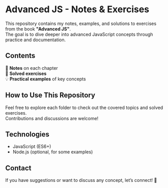 # Advanced JS - Notes & Exercises  

This repository contains my notes, examples, and solutions to exercises from the book **"Advanced JS"**.  
The goal is to dive deeper into advanced JavaScript concepts through practice and documentation.  

## Contents  
📌 **Notes** on each chapter  
📝 **Solved exercises**  
💡 **Practical examples** of key concepts  

## How to Use This Repository  
Feel free to explore each folder to check out the covered topics and solved exercises.  
Contributions and discussions are welcome!  

## Technologies  
- JavaScript (ES6+)  
- Node.js (optional, for some examples)  

## Contact  
If you have suggestions or want to discuss any concept, let’s connect! 🚀  
